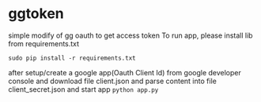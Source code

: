 # ggtoken
simple modify of gg oauth to get access token 
To run app, please install lib from requirements.txt

`sudo pip install -r requirements.txt`

after setup/create a google app(Oauth Client Id) from google developer console and download file client.json and parse content into file client_secret.json and start app
`python app.py`
